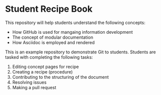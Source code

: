 # Student Recipe Book

This repository will help students understand the following concepts:
* How GitHub is used for mangaing information development
* The concept of modular documentation
* How Asciidoc is employed and rendered


This is an example repository to demonstrate Git to students. Students are tasked with completing the following tasks:
1) Editing concept pages for recipe
2) Creating a recipe (procedure) 
3) Contributing to the structuring of the document
4) Resolving issues
5) Making a pull request

